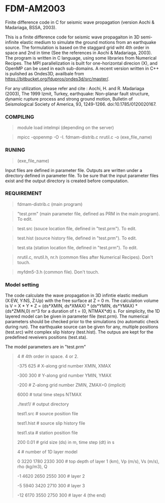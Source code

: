 # FDM-AM2003
Finite difference code in C for seismic wave propagation (version Aochi &amp; Madariaga, BSSA, 2003).

This is a finite difference code for seismic wave propagaiton in 3D semi-infinite elastic medium to simulate the ground motions from an earthquake source. 
The formulation is based on the staggard grid wiht 4th order in space and 2nd in time (See the references in Aochi &amp; Madariaga, 2003). 
The program is written in C language, using some libraries from Numerical Recipes. 
The MPI parallelization is built for one-horizontal direcion (X), and OpenMP can be used in each sub-domains. 
A recent version written in C++ is pulished as Ondes3D, availbale from https://bitbucket.org/fdupros/ondes3d/src/master/. 

For any utilization, please refer and cite : 
Aochi, H. and R. Madariaga (2003), The 1999 Izmit, Turkey, earthquake: Non-planar fault structure, dynamic rupture process and strong ground motion, Bulletin of Seismological Society of America, 93, 1249-1266. doi:10.1785/0120020167.

### COMPILING ### 
> module load intelmpi (depending on the server)

> mpicc -qopenmp -O -I. fdmam-distrib.c nrutil.c -o (exe_file_name)

### RUNING ###
> (exe_file_name)

Input files are defined in parameter file. Outputs are written under a directory defined in parameter file. To be sure that the input parameter files exist and the output directory is created before computation.

### REQUIREMENT ###
>  fdmam-distrib.c (main program)
  
>  "test.prm" (main parameter file, defined as PRM in the main program). To edit. 

>  test.src (souce location file, defined in "test.prm"). To edit. 
  
>  test.hist (source history file, defined in "test.prm"). To edit.
  
>  test.sta (station location file, defined in "test.prm"). To edit. 
  
>  nrutil.c, nrutil.h, nr.h (common files after Numerical Recipes). Don't touch.
  
>  myfdm5-3.h (common file). Don't touch.
  
### Model setting ###
The code calculate the wave propagation in 3D infintie elastic medium (X:EW, Y:NS, Z:Up) with the free surface at Z = 0 m. The calculation volume is V = X \* Y \* Z = (ds\*XMIN, ds\*XMAX) \* (ds\*YMIN, ds\*YMAX) \* (ds\*ZMIN,0) m^3 for a duration of t = (0, NTMAX\*dt) s. For simplicity, the 1D layered model can be given in parameter file (test.prm). The numerical parameters should be checked prior to the simulations (no automatic check during run). The earthquake source can be given for any, multiple positions (test.src) wiht complex slip history (test.hist). The outpus are kept for the predefined reveivers positions (test.sta). 

The model parameters are in "test.prm"  

> 4           # 4th order in space. 4 or 2.
>
> -375  625   # X-along grid number XMIN, XMAX
>
> -300  300   # Y-along grid number YMIN, YMAX
>
> -200        # Z-along grid number ZMIN, ZMAX=0 (implicit)
>
> 6000        # total time steps NTMAX
>
> ./test1/    # output directory
>
> test1.src   # source position file
>
> test1.hist  # source slip history file
>
> test1.sta   # station position file
>
> 200   0.01  # grid size (ds) in m, time step (dt) in s 
>
> 4           # number of 1D layer model
>
> 0   3220  1780  2330  300 # top depth of layer 1 (km), Vp (m/s), Vs (m/s), rho (kg/m3), Q
>
> -1  4620  2650  2550  300 # layer 2
>
> -5  5940  3420  2710  300 # layer 3
>
> -12 6170  3550  2750  300 # layer 4 (the end)
>
